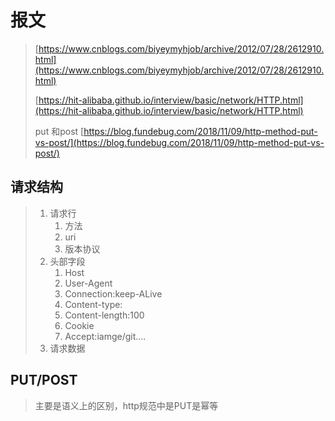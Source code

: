# 报文

> [https://www.cnblogs.com/biyeymyhjob/archive/2012/07/28/2612910.html](https://www.cnblogs.com/biyeymyhjob/archive/2012/07/28/2612910.html)
>
> [https://hit-alibaba.github.io/interview/basic/network/HTTP.html](https://hit-alibaba.github.io/interview/basic/network/HTTP.html)
>
> put 和post [https://blog.fundebug.com/2018/11/09/http-method-put-vs-post/](https://blog.fundebug.com/2018/11/09/http-method-put-vs-post/)

## 请求结构

> 1. 请求行
>    1. 方法
>    2. uri
>    3. 版本协议
> 2. 头部字段
>    1. Host
>    2. User-Agent
>    3. Connection:keep-ALive
>    4. Content-type:
>    5. Content-length:100
>    6. Cookie
>    7. Accept:iamge/git....
> 3. 请求数据

## PUT/POST

> 主要是语义上的区别，http规范中是PUT是幂等



